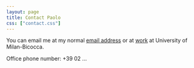 ```yaml
---
layout: page
title: Contact Paolo
css: ["contact.css"]
---
```


You can email me at my normal [email address](mailto:{paolo_avogadro@libero.it}) 
or at [work](mailto:{paolo.avogadro@unimib.it}) at University of Milan-Bicocca. 

Office phone number:
+39 02 ...


